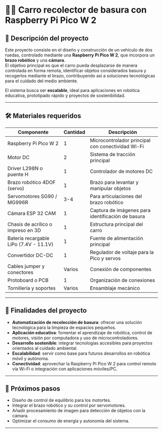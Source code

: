 # 🚗🤖 Carro recolector de basura con Raspberry Pi Pico W 2  

## 📌 Descripción del proyecto
Este proyecto consiste en el diseño y construcción de un vehículo de dos ruedas, controlado mediante una **Raspberry Pi Pico W 2**, que incorpora un **brazo robótico** y una **cámara**.  
El objetivo principal es que el carro pueda desplazarse de manera controlada en forma remota, identificar objetos considerados basura y recogerlos mediante el brazo, contribuyendo así a soluciones tecnológicas para el cuidado del medio ambiente.  

El sistema busca ser **escalable**, ideal para aplicaciones en robótica educativa, prototipado rápido y proyectos de sostenibilidad.  

---

## 🛠️ Materiales requeridos

| Componente | Cantidad | Descripción |
|------------|----------|-------------|
| Raspberry Pi Pico W 2 | 1 | Microcontrolador principal con conectividad Wi-Fi |
| Motor DC | 2 | Sistema de tracción principal |
| Driver L298N o puente H | 1 | Controlador de motores DC |
| Brazo robótico 4DOF (servo) | 1 | Brazo para levantar y manipular objetos |
| Servomotores SG90 / MG996R | 3-4 | Para articulaciones del brazo robótico |
| Cámara ESP 32 CAM | 1 | Captura de imágenes para identificación de basura |
| Chasis de acrílico o impreso en 3D | 1 | Estructura principal del carro |
| Batería recargable LiPo (7.4V - 11.1V) | 1 | Fuente de alimentación principal |
| Convertidor DC-DC | 1 | Regulador de voltaje para la Pico y servos |
| Cables jumper y conectores | Varios | Conexión de componentes |
| Protoboard o PCB | 1 | Organización de conexiones |
| Tornillería y soportes | Varios | Ensamblaje mecánico |

---

## 🎯 Finalidades del proyecto
- **Automatización de recolección de basura**: ofrecer una solución tecnológica para la limpieza de espacios pequeños.  
- **Aplicación educativa**: fomentar el aprendizaje de robótica, control de motores, visión por computadora y uso de microcontroladores.  
- **Desarrollo sostenible**: integrar tecnologías accesibles para proyectos orientados al cuidado ambiental.  
- **Escalabilidad**: servir como base para futuros desarrollos en robótica móvil y autónoma.  
- **Conectividad**: aprovechar la Raspberry Pi Pico W 2 para control remoto vía Wi-Fi o integración con aplicaciones móviles/PC.  

---

## 🚀 Próximos pasos
- Diseño de control de equilibrio para los motortes.
- Integrar el brazo robótico y su control por servomotores.  
- Añadir procesamiento de imagen para detección de objetos con la cámara.  
- Optimizar el consumo de energía y autonomía del sistema.  

---
